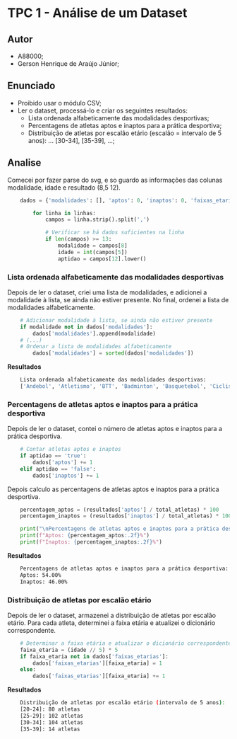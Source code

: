 # TPC 1 - Análise de um Dataset
## Autor
 - A88000;
 - Gerson Henrique de Araújo Júnior;

## Enunciado
 - Proibido usar o módulo CSV;
 - Ler o dataset, processá-lo e criar os seguintes resultados: 
   - Lista ordenada alfabeticamente das modalidades desportivas;
   - Percentagens de atletas aptos e inaptos para a prática desportiva;
   - Distribuição de atletas por escalão etário (escalão = intervalo de 5 anos): ... [30-34], [35-39], ...;

## Analise
Comecei por fazer parse do svg, e so guardo as informações das colunas modalidade, idade e resultado (8,5 12).

```python
    dados = {'modalidades': [], 'aptos': 0, 'inaptos': 0, 'faixas_etarias': {}}

        for linha in linhas:
            campos = linha.strip().split(',')

            # Verificar se há dados suficientes na linha
            if len(campos) >= 13:
                modalidade = campos[8]
                idade = int(campos[5])
                aptidao = campos[12].lower()
```

### Lista ordenada alfabeticamente das modalidades desportivas
Depois de ler o dataset, criei uma lista de modalidades, e adicionei a modalidade à lista, se ainda não estiver presente. No final, ordenei a lista de modalidades alfabeticamente.

```python
    # Adicionar modalidade à lista, se ainda não estiver presente
    if modalidade not in dados['modalidades']:
        dados['modalidades'].append(modalidade)
    # (...)
    # Ordenar a lista de modalidades alfabeticamente
        dados['modalidades'] = sorted(dados['modalidades'])
```

**Resultados** 
```bash
    Lista ordenada alfabeticamente das modalidades desportivas:
    ['Andebol', 'Atletismo', 'BTT', 'Badminton', 'Basquetebol', 'Ciclismo', 'Dança', 'Equitação', 'Esgrima', 'Futebol', 'Karaté', 'Orientação', 'Parapente', 'Patinagem', 'Triatlo']
```

### Percentagens de atletas aptos e inaptos para a prática desportiva
Depois de ler o dataset, contei o número de atletas aptos e inaptos para a prática desportiva.

```python
    # Contar atletas aptos e inaptos
    if aptidao == 'true':
        dados['aptos'] += 1
    elif aptidao == 'false':
        dados['inaptos'] += 1
```

Depois calculo as percentagens de atletas aptos e inaptos para a prática desportiva.

```python
    percentagem_aptos = (resultados['aptos'] / total_atletas) * 100
    percentagem_inaptos = (resultados['inaptos'] / total_atletas) * 100

    print("\nPercentagens de atletas aptos e inaptos para a prática desportiva:")
    print(f"Aptos: {percentagem_aptos:.2f}%")
    print(f"Inaptos: {percentagem_inaptos:.2f}%")
```

**Resultados**
```bash
    Percentagens de atletas aptos e inaptos para a prática desportiva:
    Aptos: 54.00%
    Inaptos: 46.00%
```
### Distribuição de atletas por escalão etário
Depois de ler o dataset, armazenei a distribuição de atletas por escalão etário. Para cada atleta, determinei a faixa etária e atualizei o dicionário correspondente.

```python
    # Determinar a faixa etária e atualizar o dicionário correspondente
    faixa_etaria = (idade // 5) * 5
    if faixa_etaria not in dados['faixas_etarias']:
        dados['faixas_etarias'][faixa_etaria] = 1
    else:
        dados['faixas_etarias'][faixa_etaria] += 1
```
**Resultados**
```bash
    Distribuição de atletas por escalão etário (intervalo de 5 anos):
    [20-24]: 80 atletas
    [25-29]: 102 atletas
    [30-34]: 104 atletas
    [35-39]: 14 atletas
```
